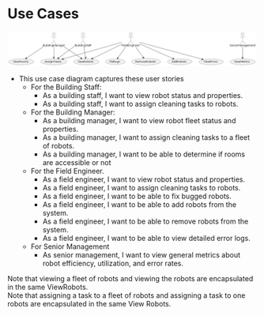 # Use Cases
![Use Case Diagram](UseCase.png)
+ This use case diagram captures these user stories
    + For the Building Staff:
        + As a building staff, I want to view robot status and properties.
        + As a building staff, I want to assign cleaning tasks to robots.
    + For the Building Manager:
        + As a building manager, I want to view robot fleet status and properties.
        + As a building manager, I want to assign cleaning tasks to a fleet of robots.
        + As a building manager, I want to be able to determine if rooms are accessible or not
    + For the Field Engineer.
        + As a field engineer, I want to view robot status and properties.
        + As a field engineer, I want to assign cleaning tasks to robots.
        + As a field engineer, I want to be able to fix bugged robots.
        + As a field engineer, I want to be able to add robots from the system.
        + As a field engineer, I want to be able to remove robots from the system.
        + As a field engineer, I want to be able to view detailed error logs.
    + For Senior Management
        + As senior management, I want to view general metrics about robot efficiency, utilization, and error rates.
        
Note that viewing a fleet of robots and viewing the robots are encapsulated in the same ViewRobots. <br>
Note that assigning a task to a fleet of robots and assigning a task to one robots are encapsulated in the same View Robots.
